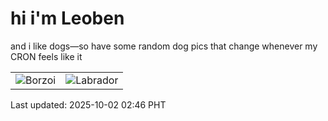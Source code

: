 # hi i'm Leoben

and i like dogs—so have some random dog pics that change whenever my CRON feels like it

|  |  |
|--------|----------|
| ![Borzoi](https://random-dog-vercel.vercel.app/api/random-borzoi?v=1759344403) | ![Labrador](https://random-dog-vercel.vercel.app/api/random-labrador?v=1759344403) |

Last updated: 2025-10-02 02:46 PHT
